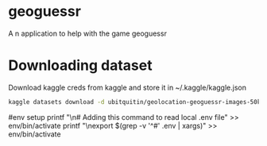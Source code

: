 # geoguessr
A n application to help with the game geoguessr

# Downloading dataset
Download kaggle creds from kaggle and store it in ~/.kaggle/kaggle.json

```bash
kaggle datasets download -d ubitquitin/geolocation-geoguessr-images-50k
```

#env setup
printf "\n# Adding this command to read local .env file" >> env/bin/activate
printf "\nexport \$(grep -v '^#' .env | xargs)" >> env/bin/activate
